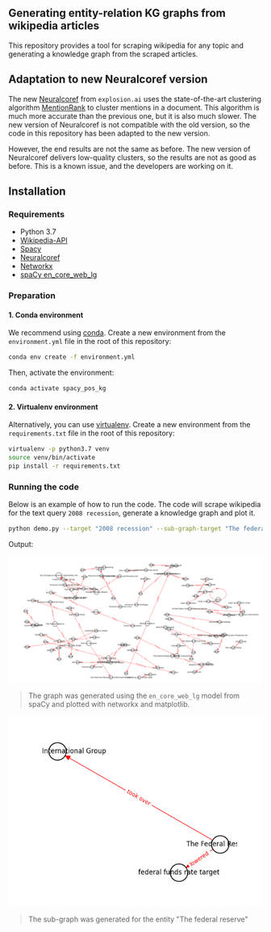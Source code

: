 ## Generating entity-relation KG graphs from wikipedia articles

This repository provides a tool for scraping wikipedia for any topic and generating a knowledge graph from the scraped
articles.

## Adaptation to new Neuralcoref version

The new [Neuralcoref](https://explosion.ai/blog/coref) from `explosion.ai` uses the state-of-the-art clustering
algorithm
[MentionRank](https://arxiv.org/abs/1804.05392) to cluster mentions in a document. This algorithm is much more accurate
than the previous one, but it is also much slower.
The new version of Neuralcoref is not compatible with the old version, so the code in this repository has been adapted
to the new version.

However, the end results are not the same as before. The new version of Neuralcoref delivers low-quality clusters, so
the results are not as good as before.
This is a known issue, and the developers are working on it.

## Installation

### Requirements

- Python 3.7
- [Wikipedia-API](https://pypi.org/project/Wikipedia-API/)
- [Spacy](https://spacy.io/)
- [Neuralcoref](https://pypi.org/project/neuralcoref/)
- [Networkx](https://networkx.github.io/)
- [spaCy en_core_web_lg](https://spacy.io/models/en#en_core_web_lg)

### Preparation

#### 1. Conda environment
We recommend using [conda](https://docs.conda.io/en/latest/). Create a new environment from the `environment.yml` file
in the root of this repository:

```bash
conda env create -f environment.yml
```

Then, activate the environment:

```bash
conda activate spacy_pos_kg
```

#### 2. Virtualenv environment
Alternatively, you can use [virtualenv](https://virtualenv.pypa.io/en/latest/). Create a new environment from the
`requirements.txt` file in the root of this repository:

```bash
virtualenv -p python3.7 venv
source venv/bin/activate
pip install -r requirements.txt
```

### Running the code

Below is an example of how to run the code. The code will scrape wikipedia for the text query `2008 recession`, generate
a knowledge graph and plot it.

```bash
python demo.py --target "2008 recession" --sub-graph-target "The federal reserve"
```

Output:

![Example of a generated graph](images/entity_relation_graph_2008_recession.png)
> The graph was generated using the `en_core_web_lg` model from spaCy and plotted with networkx and matplotlib.

![Example of a generated sub-graph](images/entity_relation_graph_2008_recession_zoomed.png)
> The sub-graph was generated for the entity "The federal reserve"